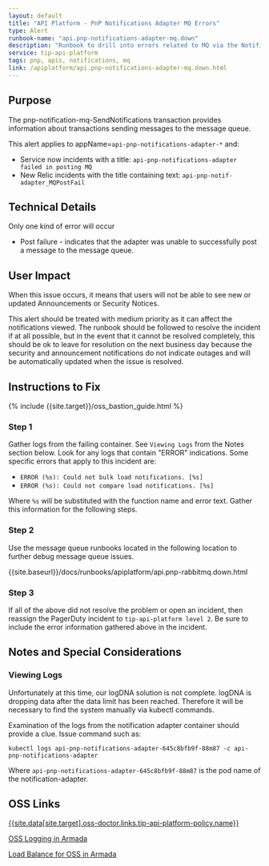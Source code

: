 ```yaml
---
layout: default
title: "API Platform - PnP Notifications Adapter MQ Errors"
type: Alert
runbook-name: "api.pnp-notifications-adapter-mq.down"
description: "Runbook to drill into errors related to MQ via the Notifications Adapter"
service: tip-api-platform
tags: pnp, apis, notifications, mq
link: /apiplatform/api.pnp-notifications-adapter-mq.down.html   
---
```


## Purpose
The pnp-notification-mq-SendNotifications transaction provides information about transactions sending messages to the message queue.

This alert applies to appName=`api-pnp-notifications-adapter-*` and:
- Service now incidents with a title: `api-pnp-notifications-adapter failed in posting MQ`
- New Relic incidents with the title containing text: `api-pnp-notif-adapter_MQPostFail`

## Technical Details
Only one kind of error will occur

- Post failure - indicates that the adapter was unable to successfully post a message to the message queue.

## User Impact

When this issue occurs, it means that users will not be able to see new or updated Announcements or Security Notices.

This alert should be treated with medium priority as it can affect the notifications viewed.  The runbook should be followed to resolve the incident if at all possible, but in the event that it cannot be resolved completely, this should be ok to leave for resolution on the next business day because the security and announcement notifications do not indicate outages and will be automatically updated when the issue is resolved.

## Instructions to Fix

{% include {{site.target}}/oss_bastion_guide.html %}

### Step 1

Gather logs from the failing container.  See `Viewing Logs` from the Notes section below.  Look for any logs that contain "ERROR" indications.  Some specific errors that apply to this incident are:

- `ERROR (%s): Could not bulk load notifications. [%s]`
- `ERROR (%s): Could not compare load notifications. [%s]`

Where `%s` will be substituted with the function name and error text.  Gather this information for the following steps.

### Step 2

Use the message queue runbooks located in the following location to further debug message queue issues.

{{site.baseurl}}/docs/runbooks/apiplatform/api.pnp-rabbitmq.down.html

### Step 3

If all of the above did not resolve the problem or open an incident, then reassign the PagerDuty incident to `tip-api-platform level 2`. Be sure to include the error information gathered above in the incident.

## Notes and Special Considerations

### Viewing Logs

Unfortunately at this time, our logDNA solution is not complete.  logDNA is dropping data after the data limit has been reached.  Therefore it will be necessary to find the system manually via kubectl commands.

Examination of the logs from the notification adapter container should provide a clue.  Issue command such as:
```
kubectl logs api-pnp-notifications-adapter-645c8bfb9f-88m87 -c api-pnp-notifications-adapter
```

Where `api-pnp-notifications-adapter-645c8bfb9f-88m87` is the pod name of the notification-adapter.

## OSS Links
[{{site.data[site.target].oss-doctor.links.tip-api-platform-policy.name}}]({{site.data[site.target].oss-doctor.links.tip-api-platform-policy.link}})

[OSS Logging in Armada]({{site.data[site.target].oss-apiplatform.links.oss-logging-armada.link}})

[Load Balance for OSS in Armada]({{site.data[site.target].oss-apiplatform.links.oss-lb-armada.link}})
